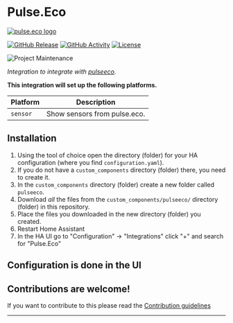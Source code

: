 # Pulse.Eco
[![pulse.eco logo](https://pulse.eco/img/pulse-logo-horizontal.svg)](https://pulse.eco)

[![GitHub Release][releases-shield]][releases]
[![GitHub Activity][commits-shield]][commits]
[![License][license-shield]](LICENSE)

![Project Maintenance][maintenance-shield]

_Integration to integrate with [pulseeco][pulseeco]._

**This integration will set up the following platforms.**

Platform | Description
-- | --
`sensor` | Show sensors from pulse.eco.

## Installation

1. Using the tool of choice open the directory (folder) for your HA configuration (where you find `configuration.yaml`).
1. If you do not have a `custom_components` directory (folder) there, you need to create it.
1. In the `custom_components` directory (folder) create a new folder called `pulseeco`.
1. Download _all_ the files from the `custom_components/pulseeco/` directory (folder) in this repository.
1. Place the files you downloaded in the new directory (folder) you created.
1. Restart Home Assistant
1. In the HA UI go to "Configuration" -> "Integrations" click "+" and search for "Pulse.Eco"

## Configuration is done in the UI

<!---->

## Contributions are welcome!

If you want to contribute to this please read the [Contribution guidelines](CONTRIBUTING.md)

***

[pulseeco]: https://github.com/mxilievski/pulse-eco-ha-integration
[commits-shield]: https://img.shields.io/github/commit-activity/y/mxilievski/pulse-eco-ha-integration.svg?style=for-the-badge
[commits]: https://github.com/mxilievski/pulse-eco-ha-integration/commits/main
[exampleimg]: example.png
[forum]: https://community.home-assistant.io/
[license-shield]: https://img.shields.io/github/license/mxilievski/pulse-eco-ha-integration.svg?style=for-the-badge
[maintenance-shield]: https://img.shields.io/badge/maintainer-Martin%20Ilievski%20%40mxilievski-blue.svg?style=for-the-badge
[releases-shield]: https://img.shields.io/github/release/mxilievski/pulse-eco-ha-integration.svg?style=for-the-badge
[releases]: https://github.com/mxilievski/pulse-eco-ha-integration/releases
